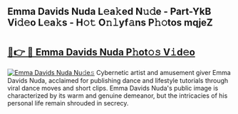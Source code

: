 ## Emma Davids Nuda L𝚎a𝚔ed N𝚞𝚍e - Part-YkB Vi𝚍𝚎o L𝚎a𝚔s - H𝚘𝚝 O𝚗𝚕yf𝚊ns P𝚑𝚘tos mqjeZ

# <h2><a href="http://kf650ue.oniu.top/?m=Emma+Davids+Nuda">🔗👉 🔴 Emma Davids Nuda P𝚑ot𝚘𝚜 V𝚒d𝚎o</a></h2>

[![Emma Davids Nuda Nu𝚍e𝚜](https://i.imgur.com/0qMVB7G.gif)](http://kf650ue.oniu.top/?m=Emma+Davids+Nuda)
Cybernetic artist and amusement giver Emma Davids Nuda, acclaimed for publishing dance and lifestyle tutorials through viral dance moves and short clips. Emma Davids Nuda's public image is characterized by its warm and genuine demeanor, but the intricacies of his personal life remain shrouded in secrecy.  
